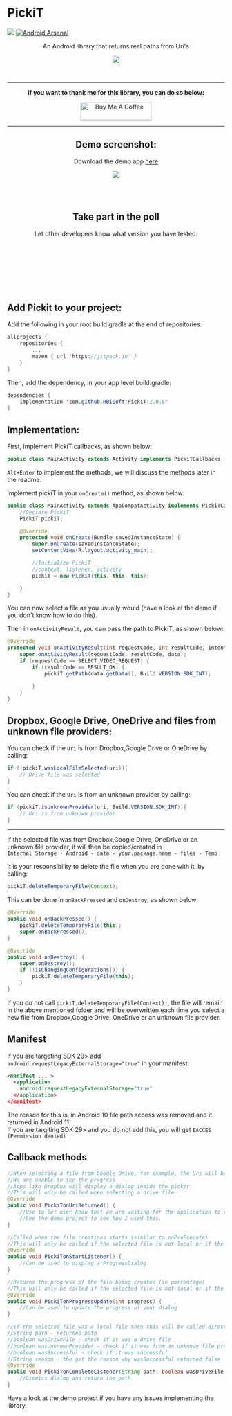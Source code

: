 # PickiT 
[![](https://jitpack.io/v/HBiSoft/PickiT.svg)](https://jitpack.io/#HBiSoft/PickiT)
[![Android Arsenal]( https://img.shields.io/badge/Android%20Arsenal-PickiT-green.svg?style=flat )]( https://android-arsenal.com/details/1/7890 )

<p align="center">An Android library that returns real paths from Uri's</p>

<p align="center"><img src="https://user-images.githubusercontent.com/35602540/63160498-37d88780-c01e-11e9-95f7-d6fac239f53b.png"></p>

</br>

---

**<p align="center"><b>If you want to thank me for this library, you can do so below:</b></p>**

<p align="center"><a href="https://www.buymeacoffee.com/HBiSoft" target="_blank" ><img src="https://www.buymeacoffee.com/assets/img/custom_images/orange_img.png" alt="Buy Me A Coffee" style="height: 41px !important;width: 164px !important;box-shadow: 0px 3px 2px 0px rgba(190, 190, 190, 0.5) !important;-webkit-box-shadow: 0px 3px 2px 0px rgba(190, 190, 190, 0.5) !important;" ></a></p>


---

<h2 align="center"><b>Demo screenshot:</b></h2>

<p align="center">Download the demo app  <a href="https://github.com/HBiSoft/PickiT/releases/download/2.0.5/PickiTDemo.apk"><nobr>here</nobr></a></p>

<p align="center"><img src="https://user-images.githubusercontent.com/35602540/63206870-1c708980-c0bd-11e9-96dc-374a8a434c0e.png"</p>

</br></br>

<h2 align="center"><b>Take part in the poll</b></h2>

<p align="center">Let other developers know what version you have tested:</p></br></br>

<p align="center"><a href="https://api.gh-polls.com/poll/01EEAANG18KCS6TPFC5YVWKQGW/Android%2011/vote"><img src="https://api.gh-polls.com/poll/01EEAANG18KCS6TPFC5YVWKQGW/Android%2011" alt=""></a></p>
<p align="center"><a href="https://api.gh-polls.com/poll/01EEAANG18KCS6TPFC5YVWKQGW/Android%2010/vote"><img src="https://api.gh-polls.com/poll/01EEAANG18KCS6TPFC5YVWKQGW/Android%2010" alt=""></a></p>
<p align="center"><a href="https://api.gh-polls.com/poll/01EEAANG18KCS6TPFC5YVWKQGW/Android%209%20and%20lower/vote"><img src="https://api.gh-polls.com/poll/01EEAANG18KCS6TPFC5YVWKQGW/Android%209%20and%20lower" alt=""></a></p>

</br>

Add Pickit to your project:
---

Add the following in your root build.gradle at the end of repositories:

```java
allprojects {
    repositories {
        ...
        maven { url 'https://jitpack.io' }
    }
}
```
    
Then, add the dependency, in your app level build.gradle:

```java
dependencies {
    implementation 'com.github.HBiSoft:PickiT:2.0.5'
}
```
    
Implementation:
---
    
First, implement PickiT callbacks, as shown below:

```java
public class MainActivity extends Activity implements PickiTCallbacks {
```

`Alt+Enter` to implement the methods, we will discuss the methods later in the readme.

Implement pickiT in your `onCreate()` method, as shown below:

```java
public class MainActivity extends AppCompatActivity implements PickiTCallbacks {
    //Declare PickiT
    PickiT pickiT;

    @Override
    protected void onCreate(Bundle savedInstanceState) {
        super.onCreate(savedInstanceState);
        setContentView(R.layout.activity_main);

        //Initialize PickiT
        //context, listener, activity
        pickiT = new PickiT(this, this, this);

    }
}
```
    
You can now select a file as you usually would (have a look at the demo if you don't know how to do this).

Then in `onActivityResult`, you can pass the path to PickiT, as shown below:

```java
@Override
protected void onActivityResult(int requestCode, int resultCode, Intent data) {
    super.onActivityResult(requestCode, resultCode, data);
    if (requestCode == SELECT_VIDEO_REQUEST) {
        if (resultCode == RESULT_OK) {
            pickiT.getPath(data.getData(), Build.VERSION.SDK_INT);

        }
    }
}
```

Dropbox, Google Drive, OneDrive and files from unknown file providers:
---

You can check if the `Uri` is from Dropbox,Google Drive or OneDrive by calling:
```java
if (!pickiT.wasLocalFileSelected(uri)){
    // Drive file was selected
}
```
You can check if the `Uri` is from an unknown provider by calling:
```java
if (pickiT.isUnknownProvider(uri, Build.VERSION.SDK_INT)){
    // Uri is from unknown provider
}
```

---
    
If the selected file was from Dropbox,Google Drive, OneDrive or an unknown file provider, it will then be copied/created in</br> 
`Internal Storage - Android - data - your.package.name - files - Temp`

It is your responsibility to delete the file when you are done with it, by calling:

```java
pickiT.deleteTemporaryFile(Context);
```
This can be done in `onBackPressed` and `onDestroy`, as shown below:

```java
@Override
public void onBackPressed() {
    pickiT.deleteTemporaryFile(this);
    super.onBackPressed();
}

@Override
public void onDestroy() {
    super.onDestroy();
    if (!isChangingConfigurations()) {
        pickiT.deleteTemporaryFile(this);
    }
}
```

If you do not call `pickiT.deleteTemporaryFile(Context);`, the file will remain in the above mentioned folder and will be overwritten each time you select a new file from Dropbox,Google Drive, OneDrive or an unknown file provider.


Manifest
---
If you are targeting SDK 29> add `android:requestLegacyExternalStorage="true"` in your manifest:
```xml
<manifest ... >
  <application 
    android:requestLegacyExternalStorage="true" 
  </application>
</manifest>
```
The reason for this is, in Android 10 file path access was removed and it returned in Android 11.
<br>If you are targiting SDK 29> and you do not add this, you will get `EACCES (Permission denied)`
    
Callback methods
---

```java
//When selecting a file from Google Drive, for example, the Uri will be returned before the file is available(if it has not yet been cached/downloaded).
//We are unable to see the progress
//Apps like Dropbox will display a dialog inside the picker
//This will only be called when selecting a drive file
@Override
public void PickiTonUriReturned() {
    //Use to let user know that we are waiting for the application to return the file
    //See the demo project to see how I used this.
}

//Called when the file creations starts (similar to onPreExecute)
//This will only be called if the selected file is not local or if the file is from an unknown file provider
@Override
public void PickiTonStartListener() {
    //Can be used to display a ProgressDialog
}

//Returns the progress of the file being created (in percentage)
//This will only be called if the selected file is not local or if the file is from an unknown file provider
@Override
public void PickiTonProgressUpdate(int progress) {
    //Can be used to update the progress of your dialog
}

//If the selected file was a local file then this will be called directly, returning the path as a String.
//String path - returned path
//boolean wasDriveFile - check if it was a drive file
//boolean wasUnknownProvider - check if it was from an unknown file provider
//boolean wasSuccessful - check if it was successful
//String reason - the get the reason why wasSuccessful returned false
@Override
public void PickiTonCompleteListener(String path, boolean wasDriveFile, boolean wasUnknownProvider, boolean wasSuccessful, String reason) {
    //Dismiss dialog and return the path
}
```
 
 Have a look at the demo project if you have any issues implementing the library.
